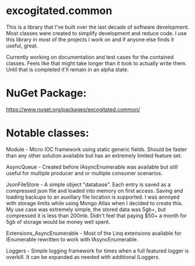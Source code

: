 # excogitated.common
This is a library that I've built over the last decade of software development. Most classes were created to simplify development and reduce code. I use this library in most of the projects I work on and if anyone else finds it useful, great.

Currently working on documentation and test cases for the contained classes. Feels like that might take longer than it took to actually write them. Until that is completed it'll remain in an alpha state.

# NuGet Package:
https://www.nuget.org/packages/excogitated.common/

# Notable classes:
Module - Micro IOC framework using static generic fields. Should be faster than any other solution available but has an extremely limited feature set.
  
AsyncQueue - Created before IAsyncEnumerable was available but still useful for multiple producer and or multiple consumer scenarios.
  
JsonFileStore - A simple object "database". Each entry is saved as a compressed json file and loaded into memory on first access. Saving and loading backups to an auxillary file location is supported. I was annoyed with storage limits while using Mongo Atlas when I decided to create this. My use case was extremely simple, the stored data was 5gb+, but compressed it is less than 200mb. Didn't feel that paying $50+ a month for 5gb of storage would be money well spent.
  
Extensions_AsyncEnumerable - Most of the Linq extensions available for IEnumerable rewritten to work with IAsyncEnumerable.

Loggers - Simple logging framework for times when a full featured logger is overkill. It can be expanded as needed with additional ILoggers.
